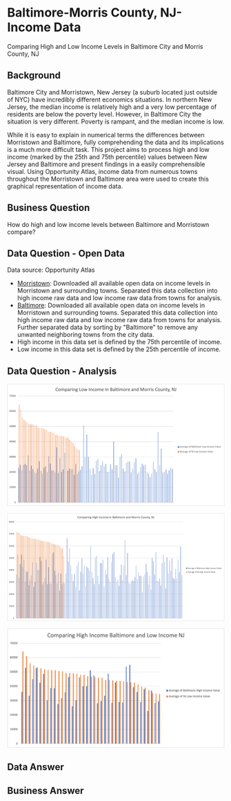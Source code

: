 # Baltimore-Morris County, NJ- Income Data
Comparing High and Low Income Levels in Baltimore City and Morris County, NJ

## Background
Baltimore City and Morristown, New Jersey (a suburb located just outside of NYC) have incredibly different economics situations.  In northern New Jersey, the median income is relatively high and a very low percentage of residents are below the poverty level.  However, in Baltimore City the situation is very different.  Poverty is rampant, and the median income is low.

While it is easy to explain in numerical terms the differences between Morristown and Baltimore, fully comprehending the data and its implications is a much more difficult task.  This project aims to process high and low income (marked by the 25th and 75th percentile) values between New Jersey and Baltimore and present findings in a easily comprehensible visual.  Using Opportunity Atlas, income data from numerous towns throughout the Morristown and Baltimore area were used to create this graphical representation of income data.

## Business Question 
How do high and low income levels between Baltimore and Morristown compare?

## Data Question - Open Data
Data source: Opportunity Atlas

- [Morristown](https://github.com/AdamShmanske/Baltimore-Morris-County-NJ-Income-Data/blob/master/Income%20Comparison%20Baltimore%20Data.xls): Downloaded all available open data on income levels in Morristown and surrounding towns.  Separated this data collection into high income raw data and low income raw data from towns for analysis.
- [Baltimore](https://github.com/AdamShmanske/Baltimore-Morris-County-NJ-Income-Data/blob/master/Income%20Comparison%20Baltimore%20Data.xls): Downloaded all available open data on income levels in Morristown and surrounding towns.  Separated this data collection into high income raw data and low income raw data from towns for analysis.  Further separated data by sorting by "Baltimore" to remove any unwanted neighboring towns from the city data.
- High income in this data set is defined by the 75th percentile of income.
- Low income in this data set is defined by the 25th percentile of income.

## Data Question - Analysis

![alt text](https://github.com/AdamShmanske/Baltimore-Morris-County-NJ-Income-Data/blob/master/Low%20Income%20Comparison.png)

![alt text](https://github.com/AdamShmanske/Baltimore-Morris-County-NJ-Income-Data/blob/master/High%20Income%20Comparison.png)

![alt text](https://github.com/AdamShmanske/Baltimore-Morris-County-NJ-Income-Data/blob/master/Low%20NJ%20High%20Baltimore%20Graph.png)

## Data Answer

## Business Answer

